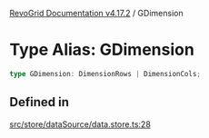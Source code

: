 [RevoGrid Documentation v4.17.2](README.md) / GDimension

# Type Alias: GDimension

```ts
type GDimension: DimensionRows | DimensionCols;
```

## Defined in

[src/store/dataSource/data.store.ts:28](https://github.com/revolist/revogrid/blob/ce71b2a267b00cca0f999dcb05c4c4637765259a/src/store/dataSource/data.store.ts#L28)
